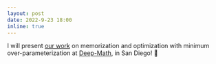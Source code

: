```yaml
---
layout: post
date: 2022-9-23 18:00
inline: true
---
```


I will present [our work](https://arxiv.org/abs/2205.10217) on memorization and optimization with minimum over-parameterization at [Deep-Math](https://deepmath-conference.com/), in San Diego! :palm_tree:
